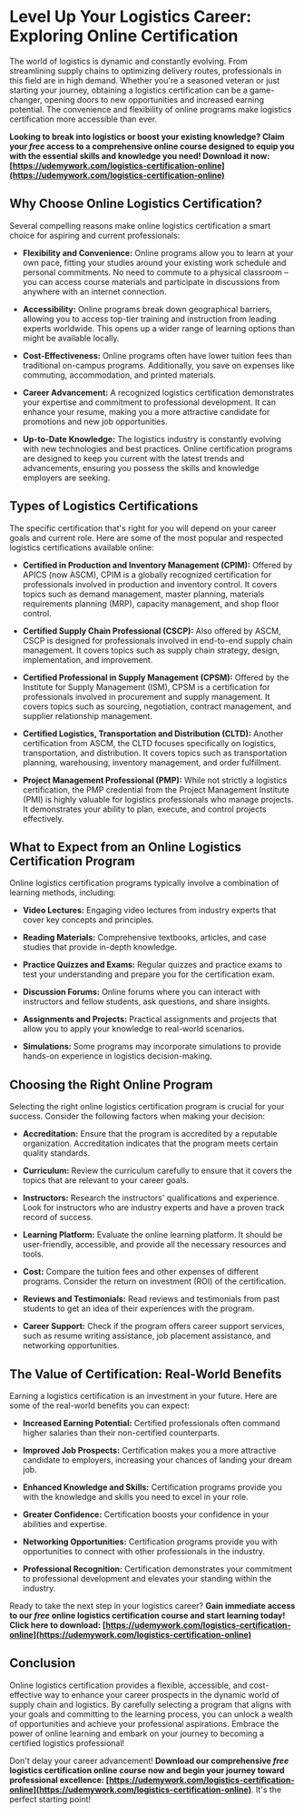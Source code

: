 # Level Up Your Logistics Career: Exploring Online Certification

The world of logistics is dynamic and constantly evolving. From streamlining supply chains to optimizing delivery routes, professionals in this field are in high demand. Whether you're a seasoned veteran or just starting your journey, obtaining a logistics certification can be a game-changer, opening doors to new opportunities and increased earning potential. The convenience and flexibility of online programs make logistics certification more accessible than ever.

**Looking to break into logistics or boost your existing knowledge?  Claim your *free* access to a comprehensive online course designed to equip you with the essential skills and knowledge you need!  Download it now: [https://udemywork.com/logistics-certification-online](https://udemywork.com/logistics-certification-online)**

## Why Choose Online Logistics Certification?

Several compelling reasons make online logistics certification a smart choice for aspiring and current professionals:

*   **Flexibility and Convenience:** Online programs allow you to learn at your own pace, fitting your studies around your existing work schedule and personal commitments. No need to commute to a physical classroom – you can access course materials and participate in discussions from anywhere with an internet connection.

*   **Accessibility:** Online programs break down geographical barriers, allowing you to access top-tier training and instruction from leading experts worldwide.  This opens up a wider range of learning options than might be available locally.

*   **Cost-Effectiveness:** Online programs often have lower tuition fees than traditional on-campus programs.  Additionally, you save on expenses like commuting, accommodation, and printed materials.

*   **Career Advancement:** A recognized logistics certification demonstrates your expertise and commitment to professional development.  It can enhance your resume, making you a more attractive candidate for promotions and new job opportunities.

*   **Up-to-Date Knowledge:** The logistics industry is constantly evolving with new technologies and best practices. Online certification programs are designed to keep you current with the latest trends and advancements, ensuring you possess the skills and knowledge employers are seeking.

## Types of Logistics Certifications

The specific certification that's right for you will depend on your career goals and current role. Here are some of the most popular and respected logistics certifications available online:

*   **Certified in Production and Inventory Management (CPIM):** Offered by APICS (now ASCM), CPIM is a globally recognized certification for professionals involved in production and inventory control. It covers topics such as demand management, master planning, materials requirements planning (MRP), capacity management, and shop floor control.

*   **Certified Supply Chain Professional (CSCP):** Also offered by ASCM, CSCP is designed for professionals involved in end-to-end supply chain management. It covers topics such as supply chain strategy, design, implementation, and improvement.

*   **Certified Professional in Supply Management (CPSM):** Offered by the Institute for Supply Management (ISM), CPSM is a certification for professionals involved in procurement and supply management. It covers topics such as sourcing, negotiation, contract management, and supplier relationship management.

*   **Certified Logistics, Transportation and Distribution (CLTD):** Another certification from ASCM, the CLTD focuses specifically on logistics, transportation, and distribution. It covers topics such as transportation planning, warehousing, inventory management, and order fulfillment.

*   **Project Management Professional (PMP):** While not strictly a logistics certification, the PMP credential from the Project Management Institute (PMI) is highly valuable for logistics professionals who manage projects. It demonstrates your ability to plan, execute, and control projects effectively.

## What to Expect from an Online Logistics Certification Program

Online logistics certification programs typically involve a combination of learning methods, including:

*   **Video Lectures:** Engaging video lectures from industry experts that cover key concepts and principles.

*   **Reading Materials:** Comprehensive textbooks, articles, and case studies that provide in-depth knowledge.

*   **Practice Quizzes and Exams:** Regular quizzes and practice exams to test your understanding and prepare you for the certification exam.

*   **Discussion Forums:** Online forums where you can interact with instructors and fellow students, ask questions, and share insights.

*   **Assignments and Projects:** Practical assignments and projects that allow you to apply your knowledge to real-world scenarios.

*   **Simulations:** Some programs may incorporate simulations to provide hands-on experience in logistics decision-making.

## Choosing the Right Online Program

Selecting the right online logistics certification program is crucial for your success. Consider the following factors when making your decision:

*   **Accreditation:** Ensure that the program is accredited by a reputable organization. Accreditation indicates that the program meets certain quality standards.

*   **Curriculum:** Review the curriculum carefully to ensure that it covers the topics that are relevant to your career goals.

*   **Instructors:** Research the instructors' qualifications and experience. Look for instructors who are industry experts and have a proven track record of success.

*   **Learning Platform:** Evaluate the online learning platform. It should be user-friendly, accessible, and provide all the necessary resources and tools.

*   **Cost:** Compare the tuition fees and other expenses of different programs. Consider the return on investment (ROI) of the certification.

*   **Reviews and Testimonials:** Read reviews and testimonials from past students to get an idea of their experiences with the program.

*   **Career Support:** Check if the program offers career support services, such as resume writing assistance, job placement assistance, and networking opportunities.

## The Value of Certification: Real-World Benefits

Earning a logistics certification is an investment in your future. Here are some of the real-world benefits you can expect:

*   **Increased Earning Potential:** Certified professionals often command higher salaries than their non-certified counterparts.

*   **Improved Job Prospects:** Certification makes you a more attractive candidate to employers, increasing your chances of landing your dream job.

*   **Enhanced Knowledge and Skills:** Certification programs provide you with the knowledge and skills you need to excel in your role.

*   **Greater Confidence:** Certification boosts your confidence in your abilities and expertise.

*   **Networking Opportunities:** Certification programs provide you with opportunities to connect with other professionals in the industry.

*   **Professional Recognition:** Certification demonstrates your commitment to professional development and elevates your standing within the industry.

Ready to take the next step in your logistics career?  **Gain immediate access to our *free* online logistics certification course and start learning today!  Click here to download: [https://udemywork.com/logistics-certification-online](https://udemywork.com/logistics-certification-online)**

## Conclusion

Online logistics certification provides a flexible, accessible, and cost-effective way to enhance your career prospects in the dynamic world of supply chain and logistics. By carefully selecting a program that aligns with your goals and committing to the learning process, you can unlock a wealth of opportunities and achieve your professional aspirations. Embrace the power of online learning and embark on your journey to becoming a certified logistics professional!

Don't delay your career advancement! **Download our comprehensive *free* logistics certification online course now and begin your journey toward professional excellence: [https://udemywork.com/logistics-certification-online](https://udemywork.com/logistics-certification-online)**.  It's the perfect starting point!
